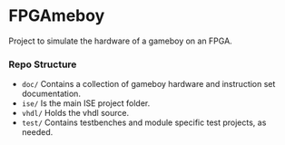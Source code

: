 # FPGAmeboy
Project to simulate the hardware of a gameboy on an FPGA.


### Repo Structure
* `doc/` Contains a collection of gameboy hardware and instruction set documentation.
* `ise/` Is the main ISE project folder.
* `vhdl/` Holds the vhdl source.
* `test/` Contains testbenches and module specific test projects, as needed.
